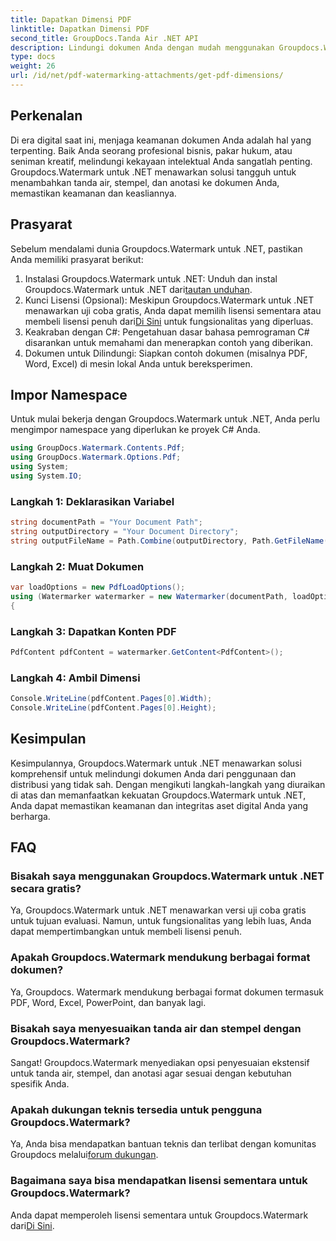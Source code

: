 ```yaml
---
title: Dapatkan Dimensi PDF
linktitle: Dapatkan Dimensi PDF
second_title: GroupDocs.Tanda Air .NET API
description: Lindungi dokumen Anda dengan mudah menggunakan Groupdocs.Watermark untuk .NET. Tambahkan tanda air, stempel, dan anotasi dengan mudah.
type: docs
weight: 26
url: /id/net/pdf-watermarking-attachments/get-pdf-dimensions/
---
```

## Perkenalan
Di era digital saat ini, menjaga keamanan dokumen Anda adalah hal yang terpenting. Baik Anda seorang profesional bisnis, pakar hukum, atau seniman kreatif, melindungi kekayaan intelektual Anda sangatlah penting. Groupdocs.Watermark untuk .NET menawarkan solusi tangguh untuk menambahkan tanda air, stempel, dan anotasi ke dokumen Anda, memastikan keamanan dan keasliannya.
## Prasyarat
Sebelum mendalami dunia Groupdocs.Watermark untuk .NET, pastikan Anda memiliki prasyarat berikut:
1.  Instalasi Groupdocs.Watermark untuk .NET: Unduh dan instal Groupdocs.Watermark untuk .NET dari[tautan unduhan](https://releases.groupdocs.com/Watermark/net/).
2.  Kunci Lisensi (Opsional): Meskipun Groupdocs.Watermark untuk .NET menawarkan uji coba gratis, Anda dapat memilih lisensi sementara atau membeli lisensi penuh dari[Di Sini](https://purchase.groupdocs.com/buy) untuk fungsionalitas yang diperluas.
3. Keakraban dengan C#: Pengetahuan dasar bahasa pemrograman C# disarankan untuk memahami dan menerapkan contoh yang diberikan.
4. Dokumen untuk Dilindungi: Siapkan contoh dokumen (misalnya PDF, Word, Excel) di mesin lokal Anda untuk bereksperimen.

## Impor Namespace
Untuk mulai bekerja dengan Groupdocs.Watermark untuk .NET, Anda perlu mengimpor namespace yang diperlukan ke proyek C# Anda.
```csharp
using GroupDocs.Watermark.Contents.Pdf;
using GroupDocs.Watermark.Options.Pdf;
using System;
using System.IO;
```
### Langkah 1: Deklarasikan Variabel
```csharp
string documentPath = "Your Document Path";
string outputDirectory = "Your Document Directory";
string outputFileName = Path.Combine(outputDirectory, Path.GetFileName(documentPath));
```
### Langkah 2: Muat Dokumen
```csharp
var loadOptions = new PdfLoadOptions();
using (Watermarker watermarker = new Watermarker(documentPath, loadOptions))
{
```
### Langkah 3: Dapatkan Konten PDF
```csharp
PdfContent pdfContent = watermarker.GetContent<PdfContent>();
```
### Langkah 4: Ambil Dimensi
```csharp
Console.WriteLine(pdfContent.Pages[0].Width);
Console.WriteLine(pdfContent.Pages[0].Height);
```

## Kesimpulan
Kesimpulannya, Groupdocs.Watermark untuk .NET menawarkan solusi komprehensif untuk melindungi dokumen Anda dari penggunaan dan distribusi yang tidak sah. Dengan mengikuti langkah-langkah yang diuraikan di atas dan memanfaatkan kekuatan Groupdocs.Watermark untuk .NET, Anda dapat memastikan keamanan dan integritas aset digital Anda yang berharga.
## FAQ
### Bisakah saya menggunakan Groupdocs.Watermark untuk .NET secara gratis?
Ya, Groupdocs.Watermark untuk .NET menawarkan versi uji coba gratis untuk tujuan evaluasi. Namun, untuk fungsionalitas yang lebih luas, Anda dapat mempertimbangkan untuk membeli lisensi penuh.
### Apakah Groupdocs.Watermark mendukung berbagai format dokumen?
Ya, Groupdocs. Watermark mendukung berbagai format dokumen termasuk PDF, Word, Excel, PowerPoint, dan banyak lagi.
### Bisakah saya menyesuaikan tanda air dan stempel dengan Groupdocs.Watermark?
Sangat! Groupdocs.Watermark menyediakan opsi penyesuaian ekstensif untuk tanda air, stempel, dan anotasi agar sesuai dengan kebutuhan spesifik Anda.
### Apakah dukungan teknis tersedia untuk pengguna Groupdocs.Watermark?
 Ya, Anda bisa mendapatkan bantuan teknis dan terlibat dengan komunitas Groupdocs melalui[forum dukungan](https://forum.groupdocs.com/c/watermark/19).
### Bagaimana saya bisa mendapatkan lisensi sementara untuk Groupdocs.Watermark?
 Anda dapat memperoleh lisensi sementara untuk Groupdocs.Watermark dari[Di Sini](https://purchase.groupdocs.com/temporary-license/).